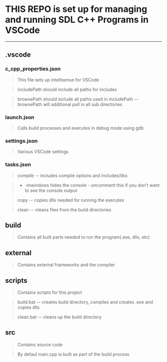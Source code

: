 # THIS REPO is set up for managing and running SDL C++ Programs in VSCode
---
## .vscode
### c_cpp_properties.json
>  This file sets up intellisense for VSCode

>  includePath should include all paths for includes

>  browsePath should include all paths used in includePath -- browsePath will additional pull in all sub directories

### launch.json
>  Calls build processes and executes in debug mode using gdb

### settings.json
>  Various VSCode settings

### tasks.json
>  compile -- includes compile options and includes/libs 

>  * -mwindows hides the console - uncomment this if you don't want to see the console output

>  copy    -- copies dlls needed for running the executes

>  clean   -- cleans files from the build directories

## build
>  Contains all built parts needed to run the program(.exe, dlls, etc)

## external
>  Contains external frameworks and the compiler

## scripts
>  Contains scripts for this project

>  build.bat -- creates build directory, compiles and creates .exe and copies dlls

>  clean.bat -- cleans up the build directory

## src
>  Contains source code

>  By defaul main.cpp is built as part of the build process